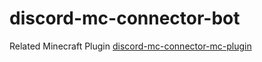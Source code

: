# discord-mc-connector-bot

Related Minecraft Plugin [discord-mc-connector-mc-plugin](https://github.com/robert-kratz/discord-mc-connector-mc-plugin)
